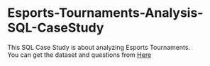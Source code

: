 # Esports-Tournaments-Analysis-SQL-CaseStudy

This SQL Case Study is about analyzing Esports Tournaments.
<br/>
You can get the dataset and questions from [Here](https://steeldata.org.uk/SQL2.html)
